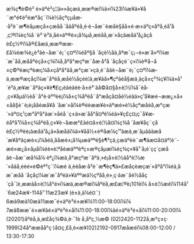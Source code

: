 æ¾ç¶è©è² è»äºé²ç¦¦ä»»åçæ­ä¸ææ®æï¼ä»ï¼23ï¼æ¥ä»¥å¨æ°é¢è²éæ°åç¨ï¼è½åçºçµåæ­·å²è¨æ¶èåµæç­å±çæåå ´åãåºéå¸é·è¬åæ¨èæåè§åå±é·æ±äº­ç«åºå¸­éå¹å¸ç¦®ï¼èç¾å ´è²´è³ä¸åé»äº®è±¡å¾µå¸æèåå¸æ´»åçãæ­åä¹å¿ãçåè£ç½®ï¼å®£åæ­ä¸ææ®ææ­£å¼éæ¾è¿è³ãè¬åæ¨è¡¨ç¤ºï¼éåº§å ´åçè½åä¸åªæ¯ç¡¬é«æ´å»ºï¼æ´æ¯åå¸æååºèçå±ç¾ï¼å¸åºå°æçºæ¨åæ­·å²å ´åçåçè¨ç«ï¼è®å¬å±ç©ºéæçºèæç¼å±çåºå°ãå¸æ°çæ´»çä¸é¨åãè¬åæ¨è¡¨ç¤ºï¼æ­ä¸ææ®æçåçï¼æ¯åºéå¸æåè½åçéè¦ä¸æ­¥ãå»¶çºãéå§æ­ä¸ãç­å±ç²¾ç¥ï¼ä»å¹´é²ä¸æ­¥æ¨åºãç«¥è¶£ç¡éãèãèè·å±é³´ãå©å¤§å±è¦½ï¼å¯èå­¸ç«¥åµä½èå¨å°è·äººèè¡ï¼å±ç¾åºéå¨å°æåçå¤åè½éãä»ç¹å¥æè¬ææ¿±å±±åå§è¨è¡è¡ååéæå¥å ´åæ´»åï¼è®éèææ¥è»äºæé»è½åçºæåèå¸æ°çæ´»äº¤ç¹çæ°åºå°ãæ´»åéå ´ç±ä»æ´åå°å¤ªé¼éä»¥ç£ç¤¡ç¯å¥æ­éåºå¹ï¼å±ç¾åºéå­¸ç«¥è¬åææ°£ãé¤å±è¦½å¤ï¼ç¾å ´åæ­¥åç¨çåè£ç½®èè¡ãæ­åä¹å¿ã»åæåãï¼ä»¥åå½±è®åæ¼ç¹¹ãæ­ä¸æ´åµãããæ­å´æ¥åºãç­æè±¡ï¼åéä¸ååæè±¡å¾µæäººé§è¶³çä¸çæäºèè¨æ¶ãæ­¤å¤äº¦è¨­æé»æ¿å±åµåï¼éè«è¦ªå­èæäººèªç±æ®çåµæï¼éç¾ç«¥å¹´å¡é´çç´çæåãè¬åæ¨æå¾å¼·èª¿ï¼æ­ä¸å°æçºæ¨åºä¸»é¡å±è¦½ãå°è¦½æ´»åãå¸éèé«é©èª²ç¨ï¼æé ä¸èèåæ­·å²è¨æ¶èç¶ä»£æåçèæçæ´»åºå°ï¼éä¸åæ¯æåå ´åçåçï¼æ´æ¯åºéä»¥äººæä½çºåå¸è»¸ç·ãæ¨åè½ååç´çå¯¦è¸ææãå±è¦½å°é»ï¼æ­ä¸ææ®æï¼åºéå¸æ­£æ¦®è¡101èï¼ å±è¦½æéï¼114å¹´6æ24æ¥-114å¹´11æ23æ¥ (é±ä¸ä¼é¤¨) 6æã9æã10æã11ææ¯é±äºè³é±æ¥ï¼11:00-18:00ï¼ï¼ 7æã8ææ¯é±æ¥ãé±äºè³é±åï¼11:00-18:00ï¼ãé±äºè³é±å­ï¼11:00-20:00ï¼ (20201)åºéå¸ä¸­æ­£åç¾©ä¸è·¯1è å¸åºç¸½æ© (02)2420-1122å¸æ°ç±ç· 1999(24å°ææåå°ç·)å¤ç¸£å¸è«æ¥(02)2192-0917æåæéï¼08:00-12:00 / 13:30-17:30 